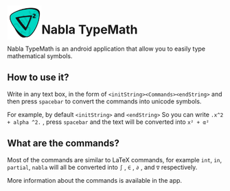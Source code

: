 <img align="left" width="80" height="80" src="https://raw.githubusercontent.com/ray-pH/Nabla-TypeMath-android/master/app/src/main/res/drawable/typemath_icon.png" alt="Nabla Icon">

# Nabla TypeMath

Nabla TypeMath is an android application that allow you to easily type mathematical symbols.

## How to use it?

Write in any text box, in the form of `<initString><Commands><endString>` and then press `spacebar` to convert the commands into unicode symbols.

For example, by default `<initString>` and `<endString>` So you can write `.x^2 + alpha ^2.` , press `spacebar` and the text will be converted into `x² + α²`

## What are the commands?

Most of the commands are similar to LaTeX commands, for example `int`, `in`, `partial`, `nabla` will all be converted into `∫` , `∈` , `∂` , and `∇` respectively.

More information about the commands is available in the app.
